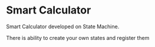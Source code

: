 Smart Calculator
====

Smart Calculator developed on State Machine.

There is ability to create your own states and register them 

